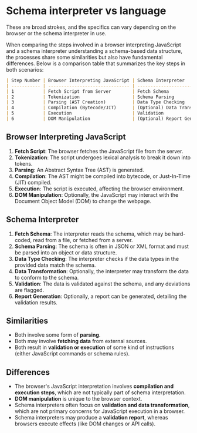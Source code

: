 # Schema interpreter vs language

These are broad strokes, and the specifics can vary depending on the browser or the schema interpreter in use.

When comparing the steps involved in a browser interpreting JavaScript and a schema interpreter understanding a schema-based data structure, the processes share some similarities but also have fundamental differences. Below is a comparison table that summarizes the key steps in both scenarios:

```markdown
| Step Number | Browser Interpreting JavaScript | Schema Interpreter             |
| ----------- | ------------------------------- | ------------------------------ |
| 1           | Fetch Script from Server        | Fetch Schema                   |
| 2           | Tokenization                    | Schema Parsing                 |
| 3           | Parsing (AST Creation)          | Data Type Checking             |
| 4           | Compilation (Bytecode/JIT)      | (Optional) Data Transformation |
| 5           | Execution                       | Validation                     |
| 6           | DOM Manipulation                | (Optional) Report Generation   |
```

## Browser Interpreting JavaScript

1. **Fetch Script**: The browser fetches the JavaScript file from the server.
2. **Tokenization**: The script undergoes lexical analysis to break it down into tokens.
3. **Parsing**: An Abstract Syntax Tree (AST) is generated.
4. **Compilation**: The AST might be compiled into bytecode, or Just-In-Time (JIT) compiled.
5. **Execution**: The script is executed, affecting the browser environment.
6. **DOM Manipulation**: Optionally, the JavaScript may interact with the Document Object Model (DOM) to change the webpage.

## Schema Interpreter

1. **Fetch Schema**: The interpreter reads the schema, which may be hard-coded, read from a file, or fetched from a server.
2. **Schema Parsing**: The schema is often in JSON or XML format and must be parsed into an object or data structure.
3. **Data Type Checking**: The interpreter checks if the data types in the provided data match the schema.
4. **Data Transformation**: Optionally, the interpreter may transform the data to conform to the schema.
5. **Validation**: The data is validated against the schema, and any deviations are flagged.
6. **Report Generation**: Optionally, a report can be generated, detailing the validation results.

## Similarities

- Both involve some form of **parsing**.
- Both may involve **fetching data** from external sources.
- Both result in **validation or execution** of some kind of instructions (either JavaScript commands or schema rules).

## Differences

- The browser's JavaScript interpretation involves **compilation and execution steps**, which are not typically part of schema interpretation.
- **DOM manipulation** is unique to the browser context.
- Schema interpreters often focus on **validation and data transformation**, which are not primary concerns for JavaScript execution in a browser.
- Schema interpreters may produce a **validation report**, whereas browsers execute effects (like DOM changes or API calls).
